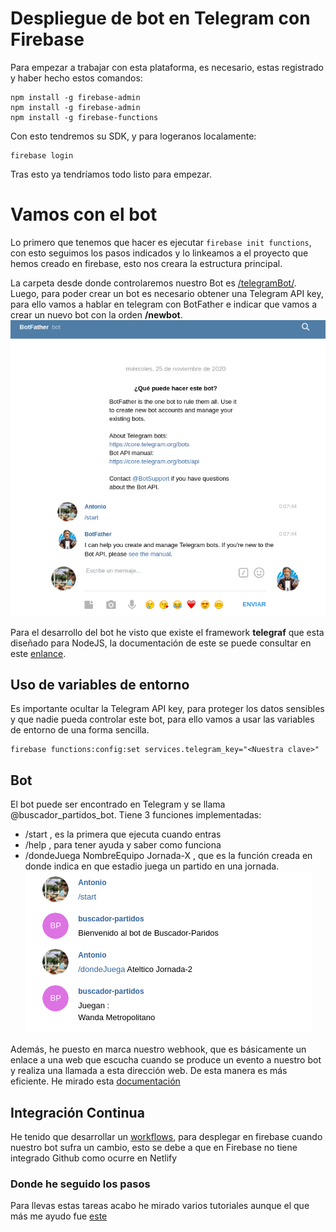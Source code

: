 # Despliegue de bot en Telegram con Firebase
Para empezar a trabajar con esta plataforma, es necesario, estas registrado y haber hecho estos comandos:
```
npm install -g firebase-admin
npm install -g firebase-admin
npm install -g firebase-functions
```
Con esto tendremos su SDK, y para logeranos localamente:
```
firebase login
```
Tras esto ya tendríamos todo listo para empezar.
# Vamos con el bot
Lo primero que tenemos que hacer es ejecutar ``` firebase init functions ```, con esto seguimos los pasos indicados y lo linkeamos a el proyecto que hemos creado en firebase, esto nos creara la estructura principal.

La carpeta desde donde controlaremos nuestro Bot es [/telegramBot/](https://github.com/antonioml97/BuscadorPartidos/tree/master/telegramBot).
Luego, para poder crear un bot es necesario obtener una Telegram API key, para ello vamos a hablar en telegram con BotFather e indicar que vamos a crear un nuevo bot con la orden **/newbot**.
![BotFather](./img/BotFather.png)

Para el desarrollo del bot he visto que existe el framework **telegraf** que esta diseñado para NodeJS, la documentación de este se puede consultar en este [enlance](https://telegraf.js.org/).

## Uso de variables de entorno
Es importante ocultar la Telegram API key, para proteger los datos sensibles y que nadie pueda controlar este bot, para ello vamos a usar las variables de entorno de una forma sencilla.
```
firebase functions:config:set services.telegram_key="<Nuestra clave>" 
```

## Bot
El bot puede ser encontrado en Telegram y se llama @buscador_partidos_bot. Tiene 3 funciones implementadas:
- /start , es la primera que ejecuta cuando entras
- /help , para tener ayuda y saber como funciona
- /dondeJuega NombreEquipo Jornada-X , que es la función creada en donde indica en que estadio juega un partido en una jornada.
![BotOK](./img/BotOK.png)

Además, he puesto en marca nuestro webhook, que es básicamente un enlace a una web que escucha cuando se produce un evento a nuestro bot y realiza una llamada a esta dirección web. De esta manera es más eficiente. He mirado esta [documentación](https://core.telegram.org/bots/api#setwebhook)

## Integración Continua
He tenido que desarrollar un [workflows](https://github.com/antonioml97/BuscadorPartidos/blob/master/.github/workflows/firebase.yml), para desplegar en firebase cuando nuestro bot sufra un cambio, esto se debe a que en Firebase no tiene integrado Github como ocurre en Netlify

### Donde he seguido los pasos
Para llevas estas tareas acabo he mirado varios tutoriales aunque el que más me ayudo fue [este](youtube.com/watch?v=iqY8yr1_Z_c&list=PLhMX5hA0NWUQoRqYNFBE35NlUn1J915M0&index=1&ab_channel=RomanAkhromieiev)
